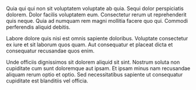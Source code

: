 Quia qui qui non sit voluptatem voluptate ab quia. Sequi dolor perspiciatis dolorem. Dolor facilis voluptatem eum. Consectetur rerum ut reprehenderit quis neque. Quia ad numquam rem magni mollitia facere quo qui. Commodi perferendis aliquid debitis.
 Labore dolore quis nisi est omnis sapiente doloribus. Voluptate consectetur ex iure et sit laborum quos quam. Aut consequatur et placeat dicta et consequatur recusandae quos enim.
 Unde officiis dignissimos sit dolorem aliquid sit sint. Nostrum soluta non cupiditate cum sunt doloremque aut ipsam. Et ipsam minus nam recusandae aliquam rerum optio et optio. Sed necessitatibus sapiente ut consequatur cupiditate est blanditiis vel officia.